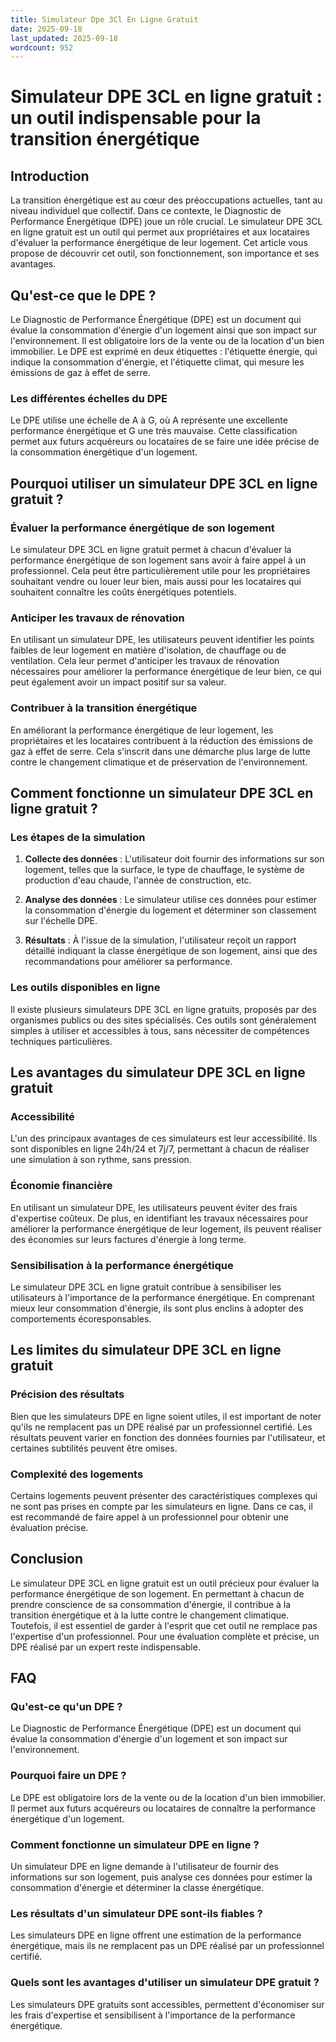 ```yaml
---
title: Simulateur Dpe 3Cl En Ligne Gratuit
date: 2025-09-18
last_updated: 2025-09-18
wordcount: 952
---
```


# Simulateur DPE 3CL en ligne gratuit : un outil indispensable pour la transition énergétique

## Introduction

La transition énergétique est au cœur des préoccupations actuelles, tant au niveau individuel que collectif. Dans ce contexte, le Diagnostic de Performance Énergétique (DPE) joue un rôle crucial. Le simulateur DPE 3CL en ligne gratuit est un outil qui permet aux propriétaires et aux locataires d'évaluer la performance énergétique de leur logement. Cet article vous propose de découvrir cet outil, son fonctionnement, son importance et ses avantages.

## Qu'est-ce que le DPE ?

Le Diagnostic de Performance Énergétique (DPE) est un document qui évalue la consommation d'énergie d'un logement ainsi que son impact sur l'environnement. Il est obligatoire lors de la vente ou de la location d'un bien immobilier. Le DPE est exprimé en deux étiquettes : l'étiquette énergie, qui indique la consommation d'énergie, et l'étiquette climat, qui mesure les émissions de gaz à effet de serre.

### Les différentes échelles du DPE

Le DPE utilise une échelle de A à G, où A représente une excellente performance énergétique et G une très mauvaise. Cette classification permet aux futurs acquéreurs ou locataires de se faire une idée précise de la consommation énergétique d'un logement.

## Pourquoi utiliser un simulateur DPE 3CL en ligne gratuit ?

### Évaluer la performance énergétique de son logement

Le simulateur DPE 3CL en ligne gratuit permet à chacun d'évaluer la performance énergétique de son logement sans avoir à faire appel à un professionnel. Cela peut être particulièrement utile pour les propriétaires souhaitant vendre ou louer leur bien, mais aussi pour les locataires qui souhaitent connaître les coûts énergétiques potentiels.

### Anticiper les travaux de rénovation

En utilisant un simulateur DPE, les utilisateurs peuvent identifier les points faibles de leur logement en matière d'isolation, de chauffage ou de ventilation. Cela leur permet d'anticiper les travaux de rénovation nécessaires pour améliorer la performance énergétique de leur bien, ce qui peut également avoir un impact positif sur sa valeur.

### Contribuer à la transition énergétique

En améliorant la performance énergétique de leur logement, les propriétaires et les locataires contribuent à la réduction des émissions de gaz à effet de serre. Cela s'inscrit dans une démarche plus large de lutte contre le changement climatique et de préservation de l'environnement.

## Comment fonctionne un simulateur DPE 3CL en ligne gratuit ?

### Les étapes de la simulation

1. **Collecte des données** : L'utilisateur doit fournir des informations sur son logement, telles que la surface, le type de chauffage, le système de production d'eau chaude, l'année de construction, etc.
   
2. **Analyse des données** : Le simulateur utilise ces données pour estimer la consommation d'énergie du logement et déterminer son classement sur l'échelle DPE.

3. **Résultats** : À l'issue de la simulation, l'utilisateur reçoit un rapport détaillé indiquant la classe énergétique de son logement, ainsi que des recommandations pour améliorer sa performance.

### Les outils disponibles en ligne

Il existe plusieurs simulateurs DPE 3CL en ligne gratuits, proposés par des organismes publics ou des sites spécialisés. Ces outils sont généralement simples à utiliser et accessibles à tous, sans nécessiter de compétences techniques particulières.

## Les avantages du simulateur DPE 3CL en ligne gratuit

### Accessibilité

L'un des principaux avantages de ces simulateurs est leur accessibilité. Ils sont disponibles en ligne 24h/24 et 7j/7, permettant à chacun de réaliser une simulation à son rythme, sans pression.

### Économie financière

En utilisant un simulateur DPE, les utilisateurs peuvent éviter des frais d'expertise coûteux. De plus, en identifiant les travaux nécessaires pour améliorer la performance énergétique de leur logement, ils peuvent réaliser des économies sur leurs factures d'énergie à long terme.

### Sensibilisation à la performance énergétique

Le simulateur DPE 3CL en ligne gratuit contribue à sensibiliser les utilisateurs à l'importance de la performance énergétique. En comprenant mieux leur consommation d'énergie, ils sont plus enclins à adopter des comportements écoresponsables.

## Les limites du simulateur DPE 3CL en ligne gratuit

### Précision des résultats

Bien que les simulateurs DPE en ligne soient utiles, il est important de noter qu'ils ne remplacent pas un DPE réalisé par un professionnel certifié. Les résultats peuvent varier en fonction des données fournies par l'utilisateur, et certaines subtilités peuvent être omises.

### Complexité des logements

Certains logements peuvent présenter des caractéristiques complexes qui ne sont pas prises en compte par les simulateurs en ligne. Dans ce cas, il est recommandé de faire appel à un professionnel pour obtenir une évaluation précise.

## Conclusion

Le simulateur DPE 3CL en ligne gratuit est un outil précieux pour évaluer la performance énergétique de son logement. En permettant à chacun de prendre conscience de sa consommation d'énergie, il contribue à la transition énergétique et à la lutte contre le changement climatique. Toutefois, il est essentiel de garder à l'esprit que cet outil ne remplace pas l'expertise d'un professionnel. Pour une évaluation complète et précise, un DPE réalisé par un expert reste indispensable.

## FAQ

### Qu'est-ce qu'un DPE ?

Le Diagnostic de Performance Énergétique (DPE) est un document qui évalue la consommation d'énergie d'un logement et son impact sur l'environnement.

### Pourquoi faire un DPE ?

Le DPE est obligatoire lors de la vente ou de la location d'un bien immobilier. Il permet aux futurs acquéreurs ou locataires de connaître la performance énergétique d'un logement.

### Comment fonctionne un simulateur DPE en ligne ?

Un simulateur DPE en ligne demande à l'utilisateur de fournir des informations sur son logement, puis analyse ces données pour estimer la consommation d'énergie et déterminer la classe énergétique.

### Les résultats d'un simulateur DPE sont-ils fiables ?

Les simulateurs DPE en ligne offrent une estimation de la performance énergétique, mais ils ne remplacent pas un DPE réalisé par un professionnel certifié.

### Quels sont les avantages d'utiliser un simulateur DPE gratuit ?

Les simulateurs DPE gratuits sont accessibles, permettent d'économiser sur les frais d'expertise et sensibilisent à l'importance de la performance énergétique.